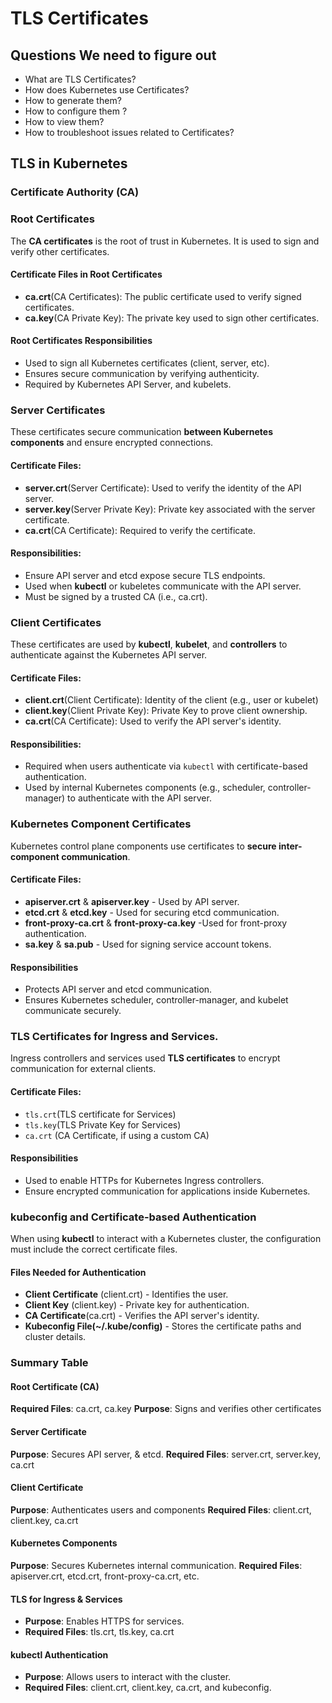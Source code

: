 # TLS Certificates

## Questions We need to figure out

- What are TLS Certificates?
- How does Kubernetes use Certificates?
- How to generate them?
- How to configure them ?
- How to view them?
- How to troubleshoot issues related to Certificates?

## TLS in Kubernetes

### Certificate Authority (CA)

### Root Certificates

The **CA certificates** is the root of trust in Kubernetes. It is used to sign and verify other certificates.

#### Certificate Files in Root Certificates

- **ca.crt**(CA Certificates): The public certificate used to verify signed certificates.
- **ca.key**(CA Private Key): The private key used to sign other certificates.

#### Root Certificates Responsibilities

- Used to sign all Kubernetes certificates (client, server, etc).
- Ensures secure communication by verifying authenticity.
- Required by Kubernetes API Server, and kubelets.

### Server Certificates

These certificates secure communication **between Kubernetes components** and ensure encrypted connections.

#### Certificate Files:

- **server.crt**(Server Certificate): Used to verify the identity of the API server.
- **server.key**(Server Private Key): Private key associated with the server certificate.
- **ca.crt**(CA Certificate): Required to verify the certificate.

#### Responsibilities:

- Ensure API server and etcd expose secure TLS endpoints.
- Used when **kubectl** or kubeletes communicate with the API server.
- Must be signed by a trusted CA (i.e., ca.crt).

### Client Certificates

These certificates are used by **kubectl**, **kubelet**, and **controllers** to authenticate against the Kubernetes API
server.

#### Certificate Files:

- **client.crt**(Client Certificate): Identity of the client (e.g., user or kubelet)
- **client.key**(Client Private Key): Private Key to prove client ownership.
- **ca.crt**(CA Certificate): Used to verify the API server's identity.

#### Responsibilities:

- Required when users authenticate via `kubectl` with certificate-based authentication.
- Used by internal Kubernetes components (e.g., scheduler, controller-manager) to authenticate with the API server.

### Kubernetes Component Certificates

Kubernetes control plane components use certificates to **secure inter-component communication**.

#### Certificate Files:

- **apiserver.crt** & **apiserver.key** - Used by API server.
- **etcd.crt** & **etcd.key** - Used for securing etcd communication.
- **front-proxy-ca.crt** & **front-proxy-ca.key** -Used for front-proxy authentication.
- **sa.key** & **sa.pub** - Used for signing service account tokens.

#### Responsibilities

- Protects API server and etcd communication.
- Ensures Kubernetes scheduler, controller-manager, and kubelet communicate securely.

### TLS Certificates for Ingress and Services.

Ingress controllers and services used **TLS certificates** to encrypt communication for external clients.

#### Certificate Files:

- `tls.crt`(TLS certificate for Services)
- `tls.key`(TLS Private Key for Services)
- `ca.crt` (CA Certificate, if using a custom CA)

#### Responsibilities

- Used to enable HTTPs for Kubernetes Ingress controllers.
- Ensure encrypted communication for applications inside Kubernetes.

### kubeconfig and Certificate-based Authentication

When using **kubectl** to interact with a Kubernetes cluster, the configuration must include the correct certificate
files.

#### Files Needed for Authentication

- **Client Certificate** (client.crt) - Identifies the user.
- **Client Key** (client.key) - Private key for authentication.
- **CA Certificate**(ca.crt) - Verifies the API server's identity.
- **Kubeconfig File(~/.kube/config)** - Stores the certificate paths and cluster details.

### Summary Table

#### Root Certificate (CA)

**Required Files**: ca.crt, ca.key
**Purpose**: Signs and verifies other certificates

#### Server Certificate

**Purpose**: Secures API server, & etcd.
**Required Files**: server.crt, server.key, ca.crt

#### Client Certificate

**Purpose**: Authenticates users and components
**Required Files**: client.crt, client.key, ca.crt

#### Kubernetes Components

**Purpose**: Secures Kubernetes internal communication.
**Required Files**: apiserver.crt, etcd.crt, front-proxy-ca.crt, etc.

#### TLS for Ingress & Services

- **Purpose**: Enables HTTPS for services.
- **Required Files**: tls.crt, tls.key, ca.crt

#### kubectl Authentication

- **Purpose**: Allows users to interact with the cluster.
- **Required Files**: client.crt, client.key, ca.crt, and kubeconfig. 